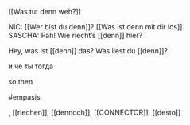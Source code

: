 [[Was tut denn weh?]]

NIC: [[Wer bist du denn]]?
[[Was ist denn mit dir los]]
SASCHA: Päh! Wie riecht’s [[denn]] hier?  


Hey, was ist [[denn]] das?
Was liest du [[denn]]?


и че ты тогда 

so then

#empasis

, [[riechen]], [[dennoch]], [[CONNECTOR]], [[desto]]